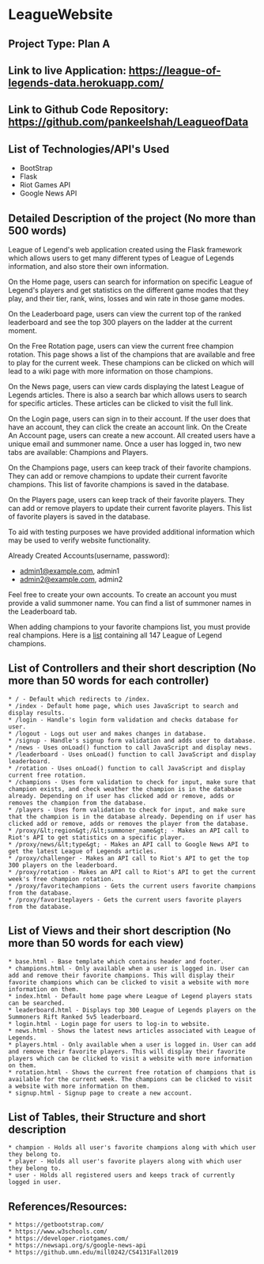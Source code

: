 # LeagueWebsite

## Project Type: Plan A
## Link to live Application: https://league-of-legends-data.herokuapp.com/
## Link to Github Code Repository: https://github.com/pankeelshah/LeagueofData
## List of Technologies/API's Used
   * BootStrap
   * Flask
   * Riot Games API
   * Google News API
## Detailed Description of the project (No more than 500 words) <br />

League of Legend's web application created using the Flask framework which allows users to get many different types of League of Legends information, and also store their own information. 

On the Home page, users can search for information on specific League of Legend's players and get statistics on the different game modes that they play, and their tier, rank, wins, losses and win rate in those game modes. 

On the Leaderboard page, users can view the current top of the ranked leaderboard and see the top 300 players on the ladder at the current moment.

On the Free Rotation page, users can view the current free champion rotation. This page shows a list of the champions that are available and free to play for the current week. These champions can be clicked on which will lead to a wiki page with more information on those champions. 

On the News page, users can view cards displaying the latest League of Legends articles. There is also a search bar which allows users to search for specific articles. These articles can be clicked to visit the full link.

On the Login page, users can sign in to their account. If the user does that have an account, they can click the create an account link. On the Create An Account page, users can create a new account. All created users have a unique email and summoner name. Once a user has logged in, two new tabs are available: Champions and Players.

On the Champions page, users can keep track of their favorite champions. They can add or remove champions to update their current favorite champions. This list of favorite champions is saved in the database. 

On the Players page, users can keep track of their favorite players. They can add or remove players to update their current favorite players. This list of favorite players is saved in the database. 

To aid with testing purposes we have provided additional information which may be used to verify website functionality. 

Already Created Accounts(username, password): 
* admin1@example.com, admin1
* admin2@example.com, admin2

Feel free to create your own accounts. To create an account you must provide a valid summoner name. You can find a list of summoner names in the Leaderboard tab.

When adding champions to your favorite champions list, you must provide real champions. Here is a [list](https://na.leagueoflegends.com/en/game-info/champions/) containing all 147 League of Legend champions.

## List of Controllers and their short description (No more than 50 words for each controller)
    * / - Default which redirects to /index.
    * /index - Default home page, which uses JavaScript to search and display results.
    * /login - Handle's login form validation and checks database for user.
    * /logout - Logs out user and makes changes in database.
    * /signup - Handle's signup form validation and adds user to database.
    * /news - Uses onLoad() function to call JavaScript and display news.
    * /leaderboard - Uses onLoad() function to call JavaScript and display leaderboard.
    * /rotation - Uses onLoad() function to call JavaScript and display current free rotation.
    * /champions - Uses form validation to check for input, make sure that champion exists, and check weather the champion is in the database already. Depending on if user has clicked add or remove, adds or removes the champion from the database.
    * /players - Uses form validation to check for input, and make sure that the champion is in the database already. Depending on if user has clicked add or remove, adds or removes the player from the database.
    * /proxy/&lt;region&gt;/&lt;summoner_name&gt; - Makes an API call to Riot's API to get statistics on a specific player. 
    * /proxy/news/&lt;type&gt; - Makes an API call to Google News API to get the latest League of Legends articles.
    * /proxy/challenger - Makes an API call to Riot's API to get the top 300 players on the leaderboard.
    * /proxy/rotation - Makes an API call to Riot's API to get the current week's free champion rotation. 
    * /proxy/favoritechampions - Gets the current users favorite champions from the database. 
    * /proxy/favoriteplayers - Gets the current users favorite players from the database. 
## List of Views and their short description (No more than 50 words for each view)
    * base.html - Base template which contains header and footer.
    * champions.html - Only available when a user is logged in. User can add and remove their favorite champions. This will display their favorite champions which can be clicked to visit a website with more information on them.
    * index.html - Default home page where League of Legend players stats can be searched.
    * leaderboard.html - Displays top 300 League of Legends players on the Summoners Rift Ranked 5v5 leaderboard.
    * login.html - Login page for users to log-in to website.
    * news.html - Shows the latest news articles associated with League of Legends.
    * players.html - Only available when a user is logged in. User can add and remove their favorite players. This will display their favorite players which can be clicked to visit a website with more information on them.
    * rotation.html - Shows the current free rotation of champions that is available for the current week. The champions can be clicked to visit a website with more information on them.
    * signup.html - Signup page to create a new account.
## List of Tables, their Structure and short description
    * champion - Holds all user's favorite champions along with which user they belong to.
    * player - Holds all user's favorite players along with which user they belong to.
    * user - Holds all registered users and keeps track of currently logged in user.
## References/Resources:
    * https://getbootstrap.com/
    * https://www.w3schools.com/
    * https://developer.riotgames.com/
    * https://newsapi.org/s/google-news-api
    * https://github.umn.edu/mill0242/CS4131Fall2019

